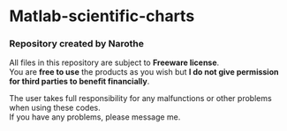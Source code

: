 # Matlab-scientific-charts
### Repository created by Narothe

All files in this repository are subject to **Freeware license**.<br>
You are **free to use** the products as you wish but **I do not give permission for third parties to benefit financially**.<br>


The user takes full responsibility for any malfunctions or other problems when using these codes.<br>
If you have any problems, please message me.